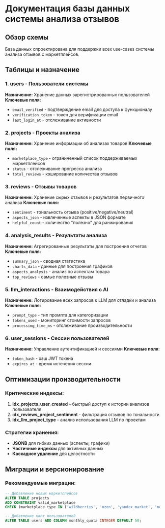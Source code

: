# Документация базы данных системы анализа отзывов

## Обзор схемы

База данных спроектирована для поддержки всех use-cases системы анализа отзывов с маркетплейсов.

## Таблицы и назначение

### 1. users - Пользователи системы
**Назначение:** Хранение данных зарегистрированных пользователей
**Ключевые поля:**
- `email_verified` - подтверждение email для доступа к функционалу
- `verification_token` - токен для верификации email
- `last_login_at` - отслеживание активности

### 2. projects - Проекты анализа
**Назначение:** Хранение информации об анализах товаров
**Ключевые поля:**
- `marketplace_type` - ограниченный список поддерживаемых маркетплейсов
- `status` - отслеживание прогресса анализа
- `total_reviews` - кэширование количества отзывов

### 3. reviews - Отзывы товаров
**Назначение:** Хранение сырых отзывов и результатов первичного анализа
**Ключевые поля:**
- `sentiment` - тональность отзыва (positive/negative/neutral)
- `aspects_json` - извлеченные аспекты в JSON формате
- `helpful_count` - количество "полезно" для ранжирования

### 4. analysis_results - Результаты анализа
**Назначение:** Агрегированные результаты для построения отчетов
**Ключевые поля:**
- `summary_json` - сводная статистика
- `charts_data` - данные для построения графиков
- `aspects_analysis` - анализ по аспектам товара
- `top_reviews` - самые полезные отзывы

### 5. llm_interactions - Взаимодействия с AI
**Назначение:** Логирование всех запросов к LLM для отладки и анализа
**Ключевые поля:**
- `prompt_type` - тип промпта для категоризации
- `tokens_used` - мониторинг стоимости запросов
- `processing_time_ms` - отслеживание производительности

### 6. user_sessions - Сессии пользователей
**Назначение:** Управление аутентификацией и сессиями
**Ключевые поля:**
- `token_hash` - хэш JWT токена
- `expires_at` - время истечения сессии

## Оптимизации производительности

### Критические индексы:
1. **idx_projects_user_created** - быстрый доступ к истории анализов пользователя
2. **idx_reviews_project_sentiment** - фильтрация отзывов по тональности
3. **idx_llm_project_type** - анализ использования LLM по проектам

### Стратегии хранения:
- **JSONB** для гибких данных (аспекты, графики)
- **Частичные индексы** для активных данных
- **Каскадное удаление** для целостности

## Миграции и версионирование

### Рекомендуемые миграции:
```sql
-- Добавление новых маркетплейсов
ALTER TABLE projects 
ADD CONSTRAINT valid_marketplace 
CHECK (marketplace_type IN ('wildberries', 'ozon', 'yandex_market', 'new_marketplace'));

-- Добавление квот пользователей
ALTER TABLE users ADD COLUMN monthly_quota INTEGER DEFAULT 50;
